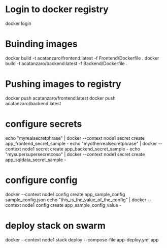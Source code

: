 # Login to docker registry
docker login

# Buinding images
docker build -t acatanzaro/frontend:latest -f Frontend/Dockerfile .
docker build -t acatanzaro/backend:latest -f Backend/Dockerfile .

# Pushing images to registry
docker push acatanzaro/frontend:latest
docker push acatanzaro/backend:latest

# configure secrets
echo "myrealsecretphrase" | docker --context node1 secret create app_frontend_secret_sample - 
echo "myotherrealsecretphrase" | docker --context node1 secret create app_backend_secret_sample - 
echo "mysupersupersecretcoso" | docker --context node1 secret create app_sqldata_secret_sample - 

# configure config
docker --context node1 config create app_sample_config sample_config.json
echo "this_is_the_value_of_the_config" | docker --context node1 config create app_sample_config_value -

# deploy stack on swarm
docker --context node1 stack deploy --compose-file app-deploy.yml app
